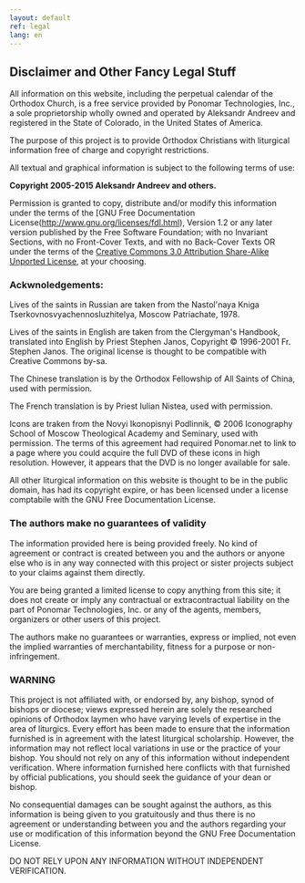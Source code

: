 ```yaml
---
layout: default
ref: legal
lang: en
---
```


## Disclaimer and Other Fancy Legal Stuff

All information on this website, including the perpetual calendar of the Orthodox Church, is a free service provided by 
Ponomar Technologies, Inc., a sole proprietorship wholly owned and operated by Aleksandr Andreev and registered in the State of Colorado, in the United States of America.

The purpose of this project is to provide Orthodox Christians with liturgical information
free of charge and copyright restrictions.

All textual and graphical information is subject to the following terms of use:

**Copyright 2005-2015 Aleksandr Andreev and others.**

Permission is granted to copy, distribute and/or modify this information
under the terms of the [GNU Free Documentation License(http://www.gnu.org/licenses/fdl.html), Version 1.2 
or any later version published by the Free Software Foundation; 
with no Invariant Sections, with no Front-Cover Texts, and with no Back-Cover Texts OR
under the terms of the 
[Creative Commons 3.0 Attribution Share-Alike Unported License](http://creativecommons.org/licenses/by-sa/3.0/us/), at your choosing.

### Ackwnoledgements:

Lives of the saints in Russian are taken from the Nastol'naya Kniga Tserkovnosvyachennosluzhitelya,
Moscow Patriachate, 1978.

Lives of the saints in English are taken from the Clergyman's Handbook, translated into English by
Priest Stephen Janos, Copyright &copy; 1996-2001 Fr. Stephen Janos. The original license is thought to be
compatible with Creative Commons by-sa.

The Chinese translation is by the Orthodox Fellowship of All Saints of China, used with permission.

The French translation is by Priest Iulian Nistea, used with permission.

Icons are traken from the Novyi Ikonopisnyi Podlinnik, &copy; 2006 Iconography School
of Moscow Theological Academy and Seminary, used with permission. The terms of this agreement had required
Ponomar.net to link to a page where you could acquire the full DVD of these icons in high resolution. 
However, it appears that the DVD is no longer available for sale.

All other liturgical information on this website is thought to be in the public domain, has had its copyright expire,
or has been licensed under a license comptabile with the GNU Free Documentation License.

### The authors make no guarantees of validity

The information provided here is being provided freely. 
No kind of agreement or contract is created between you and 
the authors or anyone else who is in any way connected with this project
or sister projects subject to your claims against them directly. 

You are being granted a limited license to copy anything from this site;
it does not create or imply any contractual or extracontractual liability on the part of
Ponomar Technologies, Inc. or any of the agents, members, organizers or other users of this project.

The authors make no guarantees or warranties, express or implied, not even the implied warranties
of merchantability, fitness for a purpose or non-infringement.

### WARNING

This project is not affiliated with, or endorsed by, any bishop, synod of bishops or diocese;
views expressed herein are solely the researched opinions of Orthodox laymen who have varying levels
of expertise in the area of liturgics. Every effort has been made to ensure that the information
furnished is in agreement with the latest liturgical scholarship. However, the information may not reflect
local variations in use or the practice of your bishop. You should not rely on any of this information
without independent verification. Where information furnished here conflicts with that furnished by 
official publications, you should seek the guidance of your dean or bishop.

No consequential damages can be sought against the authors, as this information is being 
given to you gratuitously and thus there is no agreement or understanding between you
and the authors regarding your use or modification of this information beyond the 
GNU Free Documentation License.

DO NOT RELY UPON ANY INFORMATION WITHOUT INDEPENDENT VERIFICATION.
